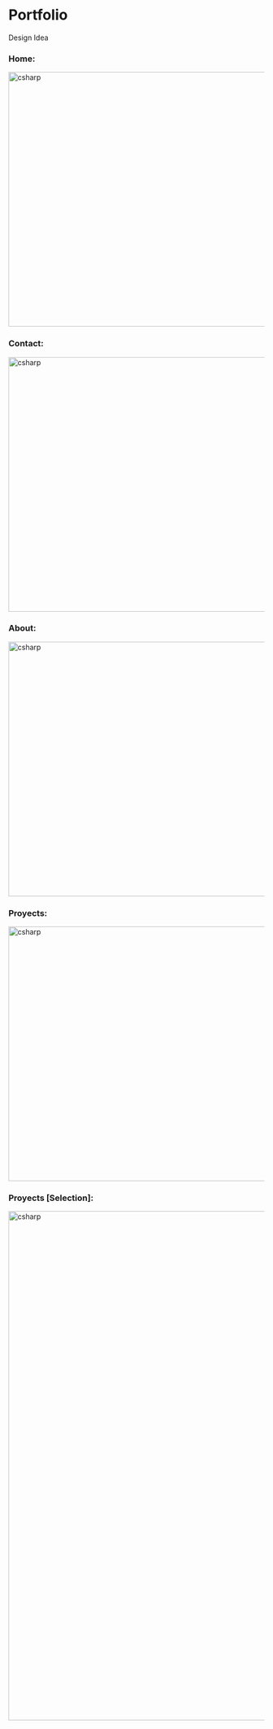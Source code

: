 # Portfolio

Design Idea


<div align="left">
  <h3>Home:</h3>
  <img src="https://i.imgur.com/9T3vnTu.png" alt="csharp" width="1120" height="500"/>
  <h3>Contact:</h3>
  <img src="https://i.imgur.com/r6OHUCI.png" alt="csharp" width="1120" height="500"/>
  <h3>About:</h3>
  <img src="https://i.imgur.com/j5MzBBJ.png" alt="csharp" width="1120" height="500"/>
  <h3>Proyects:</h3>
  <img src="https://i.imgur.com/qQyeGcD.png" alt="csharp" width="1120" height="500"/>
  <h3>Proyects [Selection]:</h3>
  <img src="https://i.imgur.com/xmHKFCy.png" alt="csharp" width="1120" height="1000"/>
</div>
